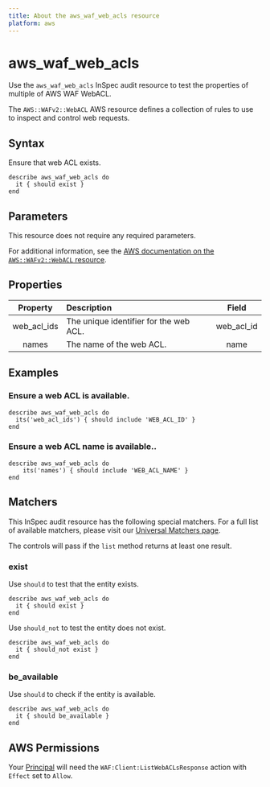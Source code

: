 ```yaml
---
title: About the aws_waf_web_acls resource
platform: aws
---
```


# aws_waf_web_acls

Use the `aws_waf_web_acls` InSpec audit resource to test the properties of multiple of AWS WAF WebACL.

The `AWS::WAFv2::WebACL` AWS resource defines a collection of rules to use to inspect and control web requests.

## Syntax

Ensure that web ACL exists.

    describe aws_waf_web_acls do
      it { should exist }
    end

## Parameters

This resource does not require any required parameters.

For additional information, see the [AWS documentation on the `AWS::WAFv2::WebACL` resource](https://docs.aws.amazon.com/AWSCloudFormation/latest/UserGuide/aws-resource-waf-webacl.html).

## Properties

| Property | Description | Field |
| :---: | :--- | :---: |
| web_acl_ids | The unique identifier for the web ACL. | web_acl_id |
| names | The name of the web ACL. | name |

## Examples

### Ensure a web ACL is available.

    describe aws_waf_web_acls do
      its('web_acl_ids') { should include 'WEB_ACL_ID' }
    end

### Ensure a web ACL name is available..

    describe aws_waf_web_acls do
        its('names') { should include 'WEB_ACL_NAME' }
    end

## Matchers

This InSpec audit resource has the following special matchers. For a full list of available matchers, please visit our [Universal Matchers page](https://www.inspec.io/docs/reference/matchers/).

The controls will pass if the `list` method returns at least one result.

### exist

Use `should` to test that the entity exists.

    describe aws_waf_web_acls do
      it { should exist }
    end

Use `should_not` to test the entity does not exist.

    describe aws_waf_web_acls do
      it { should_not exist }
    end

### be_available

Use `should` to check if the entity is available.

    describe aws_waf_web_acls do
      it { should be_available }
    end

## AWS Permissions

Your [Principal](https://docs.aws.amazon.com/IAM/latest/UserGuide/intro-structure.html#intro-structure-principal) will need the `WAF:Client:ListWebACLsResponse` action with `Effect` set to `Allow`.
